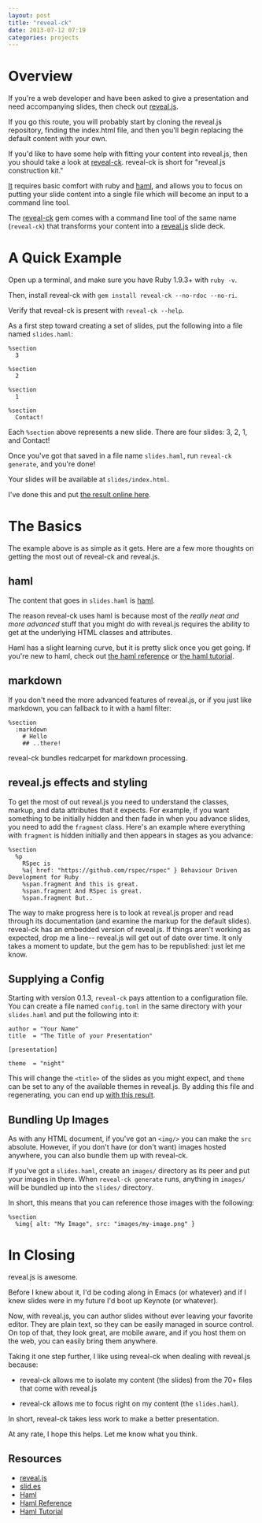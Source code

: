 ```yaml
---
layout: post
title: "reveal-ck"
date: 2013-07-12 07:19
categories: projects
---
```


# Overview

If you're a web developer and have been asked to give a presentation
and need accompanying slides, then check out [reveal.js][reveal-js].

If you go this route, you will probably start by cloning the reveal.js
repository, finding the index.html file, and then you'll begin
replacing the default content with your own.

If you'd like to have some help with fitting your content into
reveal.js, then you should take a look at
[reveal-ck][github-jedcn-reveal-ck]. reveal-ck is short for "reveal.js
construction kit."

[It][github-jedcn-reveal-ck] requires basic comfort with ruby and
[haml][haml], and allows you to focus on putting your slide content
into a single file which will become an input to a command line tool.

The [reveal-ck][github-jedcn-reveal-ck] gem comes with a command line
tool of the same name (`reveal-ck`) that transforms your content into
a [reveal.js][reveal-js] slide deck.

# A Quick Example

Open up a terminal, and make sure you have Ruby 1.9.3+ with `ruby -v`.

Then, install reveal-ck with `gem install reveal-ck --no-rdoc --no-ri`.

Verify that reveal-ck is present with `reveal-ck --help`.

As a first step toward creating a set of slides, put the following
into a file named `slides.haml`:

```
%section
  3

%section
  2

%section
  1

%section
  Contact!
```

Each `%section` above represents a new slide. There are four slides:
3, 2, 1, and Contact!

Once you've got that saved in a file name `slides.haml`, run
`reveal-ck generate`, and you're done!

Your slides will be available at `slides/index.html`.

I've done this and put
[the result online here](../../files/posts/reveal-ck/simple/slides/index.html).

# The Basics

The example above is as simple as it gets. Here are a few more
thoughts on getting the most out of reveal-ck and reveal.js.

## haml

The content that goes in `slides.haml` is [haml][haml].

The reason reveal-ck uses haml is because most of the _really neat and
more advanced_ stuff that you might do with reveal.js requires the
ability to get at the underlying HTML classes and attributes.

Haml has a slight learning curve, but it is pretty slick once you get
going. If you're new to haml, check out
[the haml reference][haml-reference] or
[the haml tutorial][haml-tutorial].

## markdown

If you don't need the more advanced features of reveal.js, or if you
just like markdown, you can fallback to it with a haml filter:

```
%section
  :markdown
    # Hello
    ## ..there!
```

reveal-ck bundles redcarpet for markdown processing.

## reveal.js effects and styling

To get the most of out reveal.js you need to understand the classes,
markup, and data attributes that it expects. For example, if you want
something to be initially hidden and then fade in when you advance
slides, you need to add the `fragment` class. Here's an example where
everything with `fragment` is hidden initially and then appears in
stages as you advance:

```
%section
  %p
    RSpec is
    %a{ href: "https://github.com/rspec/rspec" } Behaviour Driven Development for Ruby
    %span.fragment And this is great.
    %span.fragment And RSpec is great.
    %span.fragment But..
```

The way to make progress here is to look at reveal.js proper and read
through its documentation (and examine the markup for the default
slides). reveal-ck has an embedded version of reveal.js. If things
aren't working as expected, drop me a line-- reveal.js will get out of
date over time. It only takes a moment to update, but the gem has to
be republished: just let me know.

## Supplying a Config

Starting with version 0.1.3, `reveal-ck` pays attention to a
configuration file. You can create a file named `config.toml` in the
same directory with your `slides.haml` and put the following into it:

```
author = "Your Name"
title  = "The Title of your Presentation"

[presentation]

theme  = "night"
```

This will change the `<title>` of the slides as you might expect, and
`theme` can be set to any of the available themes in reveal.js. By
adding this file and regenerating, you can end up
[with this result](../../files/posts/reveal-ck/simple-with-config/slides/index.html).

## Bundling Up Images

As with any HTML document, if you've got an `<img/>` you can make the
`src` absolute. However, if you don't have (or don't want) images
hosted anywhere, you can also bundle them up with reveal-ck.

If you've got a `slides.haml`, create an `images/` directory as its
peer and put your images in there. When `reveal-ck generate` runs,
anything in `images/` will be bundled up into the `slides/` directory.

In short, this means that you can reference those images with the
following:

```
%section
  %img{ alt: "My Image", src: "images/my-image.png" }
```

# In Closing

reveal.js is awesome.

Before I knew about it, I'd be coding along in Emacs (or whatever) and
if I knew slides were in my future I'd boot up Keynote (or whatever).

Now, with reveal.js, you can author slides without ever leaving your
favorite editor. They are plain text, so they can be easily managed in
source control. On top of that, they look great, are mobile aware, and
if you host them on the web, you can easily bring them anywhere.

Taking it one step further, I like using reveal-ck when dealing with
reveal.js because:

* reveal-ck allows me to isolate my content (the slides) from the 70+
  files that come with reveal.js

* reveal-ck allows me to focus right on my content (the
  `slides.haml`).

In short, reveal-ck takes less work to make a better presentation.

At any rate, I hope this helps. Let me know what you think.

## Resources

* [reveal.js][reveal-js]
* [slid.es][slides]
* [Haml][haml]
* [Haml Reference][haml-reference]
* [Haml Tutorial][haml-tutorial]

[reveal-js]: http://lab.hakim.se/reveal-js/
[slides]: http://slid.es/
[haml]: http://haml.info/
[haml-tutorial]: http://haml.info/tutorial.html
[haml-reference]: http://haml.info/docs/yardoc/file.REFERENCE.html
[github-jedcn-reveal-ck]: https://github.com/jedcn/reveal-ck
